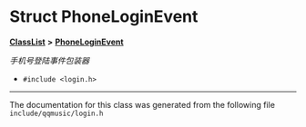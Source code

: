 

# Struct PhoneLoginEvent



[**ClassList**](annotated.md) **>** [**PhoneLoginEvent**](structPhoneLoginEvent.md)



_手机号登陆事件包装器_ 

* `#include <login.h>`


































































------------------------------
The documentation for this class was generated from the following file `include/qqmusic/login.h`

